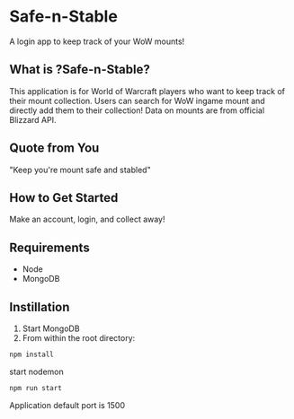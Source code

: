 # Safe-n-Stable
A login app to keep track of your WoW mounts!

## What is ?Safe-n-Stable? ##
This application is for World of Warcraft players who want to keep track of their mount collection. Users can search for WoW ingame mount and directly add them to their collection! Data on mounts are from official Blizzard API.

## Quote from You ##
"Keep you're mount safe and stabled"

## How to Get Started ##
Make an account, login, and collect away!

## Requirements
- Node
- MongoDB

## Instillation ##
1) Start MongoDB
2) From within the root directory:

```sh
npm install
```

start nodemon

```sh
npm run start
```
Application default port is 1500
